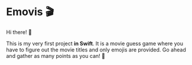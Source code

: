# Emovis 🎬

Hi there! 👋

This is my very first project **in Swift**.  It is a movie guess game where you have to figure out the movie titles and only emojis are provided. 
Go ahead and gather as many points as you can! 👀







